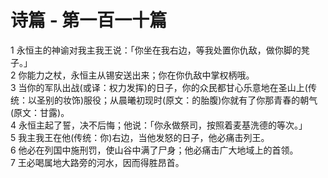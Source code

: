 # 诗篇 - 第一百一十篇
  
 1 永恒主的神谕对我主我王说：「你坐在我右边，等我处置你仇敌，做你脚的凳子。」  
 2 你能力之杖，永恒主从锡安送出来；你在你仇敌中掌权柄哦。  
 3 当你的军队出战(或译：权力发挥)的日子，你的众民都甘心乐意地在圣山上(传统：以圣别的妆饰)服役；从晨曦初现时(原文：的胎腹)你就有了你那青春的朝气(原文：甘露)。  
 4 永恒主起了誓，决不后悔；他说：「你永做祭司，按照着麦基洗德的等次。」  
 5 我主我王在他(传统：你)右边，当他发怒的日子，他必痛击列王。  
 6 他必在列国中施刑罚，使山谷中满了尸身；他必痛击广大地域上的首领。  
 7 王必喝属地大路旁的河水，因而得胜昂首。